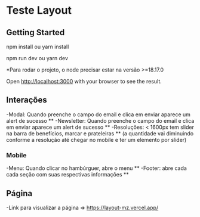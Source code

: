 # Teste Layout
## Getting Started

npm install
ou
yarn install

npm run dev
ou
yarn dev

*Para rodar o projeto, o node precisar estar na versão >=18.17.0

Open [http://localhost:3000](http://localhost:3000) with your browser to see the result.

## Interações

-Modal: Quando preenche o campo do email e clica em enviar aparece um alert de sucesso \**
-Newsletter: Quando preenche o campo do email e clica em enviar aparece um alert de sucesso \**
-Resoluções: < 1600px  tem slider na barra de benefícios, marcar e prateleiras \** (a quantidade vai diminuindo conforme a resolução até chegar no mobile e ter um elemento por  slider)

### Mobile
-Menu: Quando clicar no hambúrguer, abre o menu \**
-Footer: abre cada cada seção com suas respectivas informações \**

## Página
-Link para visualizar a página => https://layout-mz.vercel.app/

